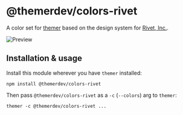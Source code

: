 # @themerdev/colors-rivet

A color set for [themer](https://github.com/themerdev/themer) based on the design system for [Rivet, Inc.](https://www.rivethealth.com).

![Preview](https://cdn.jsdelivr.net/gh/themerdev/themer@90625290708a72fc49b79bbefaa61e8cce12fc9d/cli/packages/themer-colors-rivet/assets/themer-colors-rivet.png)

## Installation & usage

Install this module wherever you have `themer` installed:

    npm install @themerdev/colors-rivet

Then pass `@themerdev/colors-rivet` as a `-c` (`--colors`) arg to `themer`:

    themer -c @themerdev/colors-rivet ...
